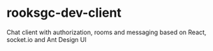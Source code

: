 # rooksgc-dev-client

Chat client with authorization, rooms and messaging based on React, socket.io and Ant Design UI

